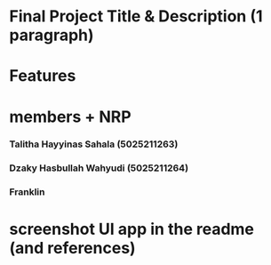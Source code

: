 # Final Project Title & Description (1 paragraph)
# Features

# members + NRP
  ### Talitha Hayyinas Sahala (5025211263)
  ### Dzaky Hasbullah Wahyudi (5025211264)
  ### Franklin

  
# screenshot UI app in the readme (and references)
